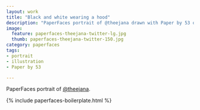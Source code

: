 ```yaml
---
layout: work
title: "Black and white wearing a hood"
description: "PaperFaces portrait of @theejana drawn with Paper by 53 on an iPad."
image: 
  feature: paperfaces-theejana-twitter-lg.jpg
  thumb: paperfaces-theejana-twitter-150.jpg
category: paperfaces
tags: 
- portrait
- illustration
- Paper by 53

---
```


PaperFaces portrait of [@theejana](http://twitter.com/theejana).

{% include paperfaces-boilerplate.html %}